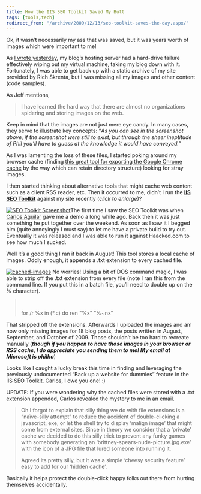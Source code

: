 ```yaml
---
title: How the IIS SEO Toolkit Saved My Butt
tags: [tools,tech]
redirect_from: "/archive/2009/12/13/seo-toolkit-saves-the-day.aspx/"
---
```


Ok, it wasn’t necessarily my ass that was saved, but it was years worth
of images which were important to me!

As [I wrote
yesterday](https://haacked.com/archive/2009/12/14/back-in-business-again.aspx "Back in Business"),
my blog’s hosting server had a hard-drive failure effectively wiping out
my virtual machine, taking my blog down with it. Fortunately, I was able
to get back up with a static archive of my site provided by Rich
Skrenta, but I was missing all my images and other content (code
samples).

As Jeff mentions,

> I have learned the hard way that there are almost no organizations
> spidering and storing images on the web.

Keep in mind that the images are not just mere eye candy. In many cases,
they serve to illustrate key concepts: “*As you can see in the
screenshot above, if the screenshot were still to exist, but through the
sheer ineptitude of Phil you’ll have to guess at the knowledge it would
have conveyed.*”

As I was lamenting the loss of these files, I started poking around my
browser cache (finding [this great tool for exporting the Google Chrome
cache](http://www.nirsoft.net/utils/chrome_cache_view.html "Chrome Cache Viewer")
by the way which can retain directory structure) looking for stray
images.

I then started thinking about alternative tools that might cache web
content such as a client RSS reader, etc. Then it occurred to me, didn’t
I run the [**IIS SEO
Toolkit**](http://www.microsoft.com/web/page.aspx?templang=en-us&chunkfile=seo.html "IIS SEO Toolkit")
against my site recently (*click to enlarge*)?

[![SEO Toolkit
Screenshot](https://haacked.com/assets/images/haacked_com/WindowsLiveWriter/HowtheIISSEOToolkitSavedMyButt_13016/iis-seo-toolkit_thumb.png "SEO Toolkit Screenshot")](https://haacked.com/assets/images/haacked_com/WindowsLiveWriter/HowtheIISSEOToolkitSavedMyButt_13016/iis-seo-toolkit_2.png)The
first time I saw the SEO Toolkit was when [Carlos
Aguilar](http://blogs.msdn.com/carlosag/ "Carlos Aguilar") gave me a
demo a long while ago. Back then it was just something he put together
over the weekend. As soon as I saw it I begged him (quite annoyingly I
must say) to let me have a private build to try out. Eventually it was
released and I was able to run it against Haacked.com to see how much I
sucked.

Well it’s a good thing I ran it back in August! This tool stores a local
cache of images. Oddly enough, it appends a .txt extension to every
cached file.

[![cached-images](https://haacked.com/assets/images/haacked_com/WindowsLiveWriter/HowtheIISSEOToolkitSavedMyButt_13016/cached-images_thumb.png "cached-images")](https://haacked.com/assets/images/haacked_com/WindowsLiveWriter/HowtheIISSEOToolkitSavedMyButt_13016/cached-images_2.png)
No worries! Using a bit of DOS command magic, I was able to strip off
the .txt extension from every file (note I ran this from the command
line. If you put this in a batch file, you’ll need to double up on the %
character).

> `     `
>
> for /r %x in (\*.c) do ren "%x" "%\~nx"

That stripped off the extensions. Afterwards I uploaded the images and
am now only missing images for 18 blog posts, the posts written in
August, September, and October of 2009. Those shouldn’t be too hard to
recreate manually (***though if you happen to have those images in your
browser or RSS cache, I do appreciate you sending them to me! My email
at Microsoft is philha***)

Looks like I caught a lucky break this time in finding and leveraging
the previously undocumented “Back up a website for dummies” feature in
the IIS SEO Toolkit. Carlos, I owe you one! :)

UPDATE: If you were wondering why the cached files were stored with a
.txt extension appended, Carlos revealed the mystery to me in an email.

> Oh I forgot to explain that silly thing we do with file extensions is
> a “naïve-silly attempt” to reduce the accident of double-clicking a
> javascript, exe, or let the shell try to display ‘malign image’ that
> might come from external sites. Since in theory we consider that a
> ‘private’ cache we decided to do this silly trick to prevent any funky
> games with somebody generating an
> ‘brittney-spears-nude-picture.jpg.exe’ with the icon of a JPG file
> that lured someone into running it.
>
> Agreed its pretty silly, but it was a simple ‘cheesy security feature’
> easy to add for our ‘hidden cache’.

Basically it helps protect the double-click happy folks out there from
hurting themselves accidentally.

